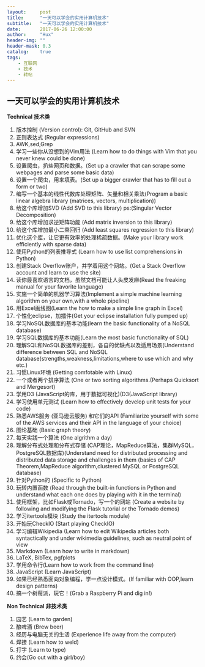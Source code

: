 ```yaml
---
layout:     post
title:      "一天可以学会的实用计算机技术"
subtitle:   "一天可以学会的实用计算机技术"
date:       2017-06-26 12:00:00
author:     "Hux"
header-img: ""
header-mask: 0.3
catalog:    true
tags:
    - 互联网
    - 技术
    - 转帖
---
```





## 一天可以学会的实用计算机技术
**Technical 技术类**

1. 版本控制 (Version control): Git, GitHub and SVN
2. 正则表达式 (Regular expressions) 
3. AWK,sed,Grep 
4. 学习一些你从没想到的Vim用法 (Learn how to do things with Vim that you never knew could be done)
5. 设置爬虫，扒些网页和数据。(Set up a crawler that can scrape some webpages and parse some basic data)
6. 设置一个爬虫，用来填表。(Set up a bigger crawler that has to fill out a form or two)
7. 编写一个基本的线性代数库处理矩阵、矢量和相关乘法(Program a basic linear algebra library (matrices, vectors, multiplication))
8. 给这个库增加SVD (Add SVD to this library) ps:(Singular Vector Decomposition)
9. 给这个库增加求逆矩阵功能 (Add matrix inversion to this library)
10. 给这个库增加最小二乘回归 (Add least squares regression to this library)
11. 优化这个库，让它更有效率的处理稀疏数据。(Make your library work efficiently with sparse data)
12. 使用Python的列表推导式 (Learn how to use list comprehensions in Python)
13.  创建Stack Overflow账户，并学着用这个网站。(Get a Stack Overflow account and learn to use the site)
14. 读你最喜欢语言的文档，虽然文档可能让人头皮发麻(Read the freaking manual for your favorite language)
15. 实施一个简单的机器学习算法(Implement a simple machine learning algorithm on your own,with a whole pipeline)
16. 用Excel画线图(Learn the how to make a simple line graph in Excel)
17. 个性化eclipse，加插件(Get your eclipse installation fully pumped up)
18. 学习NoSQL数据库的基本功能(learn the basic functionality of a NoSQL database)
19. 学习SQL数据库的基本功能(Learn the most basic functionality of SQL)
20. 理解SQL和NoSQL数据库的差别，各自的优缺点以及适用场景(Understand difference between SQL and NoSQL database(strengths,weakness,limitations,where to use which and why etc.)
21. 习惯Linux环境 (Getting comfotable with Linux)
22. 一个或者两个排序算法 (One or two sorting algorithms.(Perhaps Quicksort and Mergesort)
23. 学用D3 (JavaScript的库，用于数据可视化)(D3(JavaScript library)
24. 学习使用单元测试 (Learn how to effectively develop unit tests for your code)
25. 熟悉AWS服务 (亚马逊云服务) 和它们的API (Familiarize yourself with some of the AWS services and their API in the language of your choice)
26. 图论基础 (Basic graph theory)
27. 每天实践一个算法 (One algrithm a day)
28. 理解分布式处理和分布式存储 (CAP理论，MapReduce算法，集群MySQL，PostgreSQL数据库)(Understand need for distributed processing and distributed data storage and challenges in them (basics of CAP Theorem,MapReduce algorithm,clustered MySQL or PostgreSQL database)
29. 针对Python的 (Specific to Python)
30. 玩转内置函数 (Read through the built-in functions in Python and understand what each one does by playing with it in the terminal)
31. 使用框架，比如Flask或Tornado，写一个的网站 (Create a website by following and modifying the Flask tutorial or the Tornado demos)
32. 学习itertools模块 (Study the itertools module)
33. 开始玩CheckIO (Start playing CheckIO)
34. 学习编辑Wikipedia (Learn how to edit Wikipedia articles both syntactically and under wikimedia guidelines, such as neutral point of view
35. Markdown (Learn how to write in markdown)
36. LaTeX, BibTex, pgfplots
37. 学用命令行(Learn how to work from the command line)
38. JavaScript (Learn JavaScript)
39. 如果已经熟悉面向对象编程，学一点设计模式。(If familiar with OOP,learn design patterns)
40. 搞一个树莓派，玩它！(Grab a Raspberry Pi and dig in!)

**Non Technical 非技术类**

1. 园艺 (Learn to garden)
2. 酿啤酒 (Brew beer)
3. 经历与电脑无关的生活 (Experience life away from the computer)
4. 焊接 (Learn how to weld)
5. 打字 (Learn to type)
6. 约会(Go out with a girl/boy)
